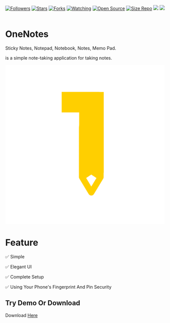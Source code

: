 <p align="center">
<a href="https://github.com/YumeKawaiii/OneNotes"><img title="Followers" src="https://img.shields.io/github/followers/YumeKawaiii?color=red&style=flat-square"></a>
<a href="https://github.com/YumeKawaiii/OneNotes/stargazers/"><img title="Stars" src="https://img.shields.io/github/stars/Yumekawaiii/OneNotes?color=blue&style=flat-square"></a>
<a href="https://github.com/zeeone-ofc/Alphab0t/network/members"><img title="Forks" src="https://img.shields.io/github/forks/zeeone-ofc/Alphab0t?color=red&style=flat-square"></a>
<a href="https://github.com/zeeone-ofc/Alphab0t/watchers"><img title="Watching" src="https://img.shields.io/github/watchers/zeeone-ofc/Alphab0t?label=Watchers&color=blue&style=flat-square"></a>
<a href="https://github.com/zeeone-ofc/Alphab0t"><img title="Open Source" src="https://badges.frapsoft.com/os/v2/open-source.svg?v=103"></a>
<a href="https://github.com/Yumekawaiii/OneNotes/"><img title="Size Repo" src="https://img.shields.io/github/repo-size/YumeKawaiii/OneNotes?style=flat-square&color=green"></a>
<a href="https://hits.seeyoufarm.com"><img src="https://hits.seeyoufarm.com/api/count/incr/badge.svg?url=https%3A%2F%2Fgithub.com%2Fzeeone-ofc%2FAlphab0t&count_bg=%2379C83D&title_bg=%23555555&icon=probot.svg&icon_color=%2300FF6D&title=hits&edge_flat=false"/></a>
<a href="https://github.com/zeeone-ofc/Alphab0t/graphs/commit-activity"><img height="20" src="https://img.shields.io/badge/Maintained%3F-yes-green.svg"></a>&nbsp;&nbsp;
</p>
<p align='center'>
    </p>

# OneNotes
Sticky Notes, Notepad, Notebook, Notes, Memo Pad.

is a simple note-taking application for taking notes.
<p align="left">
    <img src="res/notes.png" />
</p>

# Feature
✅ Simple

✅ Elegant UI

✅ Complete Setup

✅ Using Your Phone's Fingerprint And Pin Security

## Try Demo Or Download
Download [Here](https://github.com/YumeKawaiii/OneNotes/blob/main/res/OneNotes_1.1.apk)
